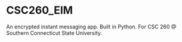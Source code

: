 # CSC260_EIM
An encrypted instant messaging app.
Built in Python.
For CSC 260 @ Southern Connecticut State University.
